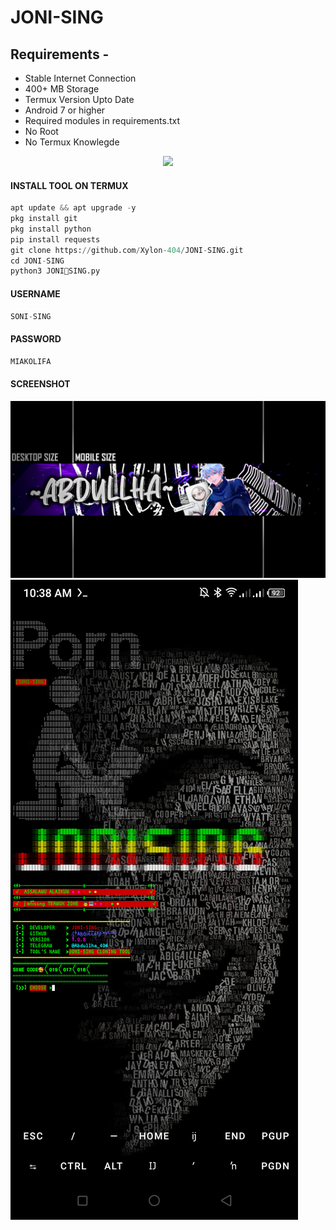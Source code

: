 # JONI-SING

## Requirements - 
- Stable Internet Connection
- 400+ MB Storage
- Termux Version Upto Date
- Android 7 or higher
- Required modules in requirements.txt
- No Root
- No Termux Knowlegde

<p align="center"><img src="https://user-images.githubusercontent.com/88341460/189536974-e0965a1d-3cc8-4507-a4c8-77aaa778a5c1.gif"></p>

#### INSTALL TOOL ON TERMUX
```python
apt update && apt upgrade -y
pkg install git
pkg install python
pip install requests
git clone https://github.com/Xylon-404/JONI-SING.git
cd JONI-SING
python3 JONI🔰SING.py
```




#### USERNAME
```python
SONI-SING
```
#### PASSWORD 
```python
MIAKOLIFA
```





#### SCREENSHOT
![logo](https://github.com/Xylon-404/Xylon-404/blob/main/20240616_124425.jpg)
![logo](https://github.com/Xylon-404/PIC/blob/main/Screenshot_20240625-103839.png)
